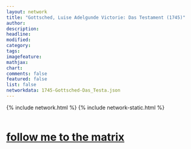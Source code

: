 ```yaml
---
layout: network
title: "Gottsched, Luise Adelgunde Victorie: Das Testament (1745)"
author:
description:
headline:
modified:
category:
tags: 
imagefeature: 
mathjax: 
chart: 
comments: false
featured: false
list: false
networkdata: 1745-Gottsched-Das_Testa.json
---
```

{% include network.html %}
{% include network-static.html %}
<div class="row">
  <div class="small-5 small-centered columns"><a href="/matrix220"><h1>follow me to the matrix</h1></a>
</div>
</div>
